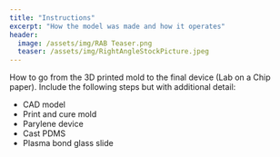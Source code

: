 ```yaml
---
title: "Instructions"
excerpt: "How the model was made and how it operates" 
header:
  image: /assets/img/RAB Teaser.png
  teaser: /assets/img/RightAngleStockPicture.jpeg
---
```


How to go from the 3D printed mold to the final device (Lab on a Chip paper). Include
the following steps but with additional detail:
* CAD model
* Print and cure mold
* Parylene device
* Cast PDMS
* Plasma bond glass slide
